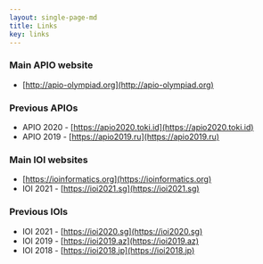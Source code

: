 ```yaml
---
layout: single-page-md
title: Links
key: links
---
```


### Main APIO website

- [http://apio-olympiad.org](http://apio-olympiad.org)

### Previous APIOs

- APIO 2020 - [https://apio2020.toki.id](https://apio2020.toki.id)
- APIO 2019 - [https://apio2019.ru](https://apio2019.ru)

### Main IOI websites

- [https://ioinformatics.org](https://ioinformatics.org)
- IOI 2021 - [https://ioi2021.sg](https://ioi2021.sg)

### Previous IOIs

- IOI 2021 - [https://ioi2020.sg](https://ioi2020.sg)
- IOI 2019 - [https://ioi2019.az](https://ioi2019.az)
- IOI 2018 - [https://ioi2018.jp](https://ioi2018.jp)
